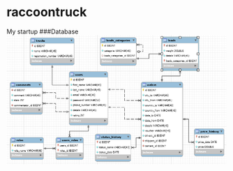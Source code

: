# raccoontruck
My startup
###Database
![Image alt](https://github.com/velheor/raccoontruck/blob/master/database.png)
